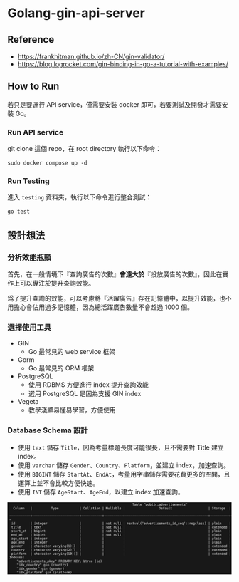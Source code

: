 # Golang-gin-api-server

## Reference 
- https://frankhitman.github.io/zh-CN/gin-validator/
- https://blog.logrocket.com/gin-binding-in-go-a-tutorial-with-examples/

## How to Run
若只是要運行 API service，僅需要安裝 docker 即可，若要測試及開發才需要安裝 Go。

### Run API service
git clone 這個 repo，在 root directory 執行以下命令：
```
sudo docker compose up -d
```

### Run Testing
進入 `testing` 資料夾，執行以下命令進行整合測試：
```
go test
```

## 設計想法
### 分析效能瓶頸
首先，在一般情境下『查詢廣告的次數』**會遠大於**『投放廣告的次數』，因此在實作上可以專注於提升查詢效能。

爲了提升查詢的效能，可以考慮將『活躍廣告』存在記憶體中，以提升效能，也不用擔心會佔用過多記憶體，因為總活躍廣告數量不會超過 1000 個。

### 選擇使用工具
- GIN
    - Go 最常見的 web service 框架
- Gorm
    - Go 最常見的 ORM 框架
- PostgreSQL
    - 使用 RDBMS 方便進行 index 提升查詢效能
    - 選用 PostgreSQL 是因為支援 GIN index
- Vegeta
    - 教學淺顯易懂易學習，方便使用

### Database Schema 設計
- 使用 `text` 儲存 `Title`，因為考量標題長度可能很長，且不需要對 Title 建立 index。
- 使用 `varchar` 儲存 `Gender`、`Country`、`Platform`，並建立 index，加速查詢。
- 使用 `BIGINT` 儲存 `StartAt`、`EndAt`，考量用字串儲存需要花費更多的空間，且運算上並不會比較方便快速。
- 使用 `INT` 儲存 `AgeStart`、`AgeEnd`，以建立 index 加速查詢。

![alt text](images/schema.png)